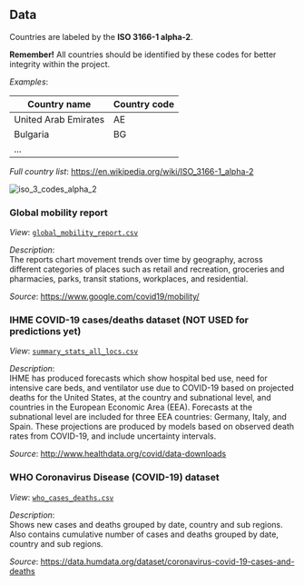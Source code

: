 ## Data

Countries are labeled by the **ISO 3166-1 alpha-2**. <br>

**Remember!** All countries should be identified by these codes for better integrity 
within the project. <br>

_Examples_:

| Country name          | Country code|
| ----------------------| ----------- |
| United Arab Emirates  | AE          |
| Bulgaria              | BG          |
| ...                   |             |

_Full country list_: https://en.wikipedia.org/wiki/ISO_3166-1_alpha-2 <br>


![iso_3_codes_alpha_2](https://gist.githubusercontent.com/eli-halych/908ca870a39bbbf0348f253ec7b0270e/raw/a39d2369830dc823495b2d50a1c61297e963aed5/iso-3-countries-alpha-2.png) 



### Global mobility report
_View_: [`global_mobility_report.csv`](global_mobility_report.csv)

_Description_: <br>
The reports chart movement trends over time by geography, across different 
categories of places such as retail and recreation, groceries and pharmacies, 
parks, transit stations, workplaces, and residential.
 
_Source_: https://www.google.com/covid19/mobility/



### IHME COVID-19 cases/deaths dataset (NOT USED for predictions yet)
_View_: [`summary_stats_all_locs.csv`](summary_stats_all_locs.csv)

_Description_: <br>
IHME has produced forecasts which show hospital bed use, need for intensive care beds, and
ventilator use due to COVID-19 based on projected deaths for the United States, at the country and
subnational level, and countries in the European Economic Area (EEA). Forecasts at the subnational
level are included for three EEA countries: Germany, Italy, and Spain. These projections are produced
by models based on observed death rates from COVID-19, and include uncertainty intervals. 

_Source_: http://www.healthdata.org/covid/data-downloads



### WHO Coronavirus Disease (COVID-19) dataset

_View_: [`who_cases_deaths.csv`](who_cases_deaths.csv)

_Description_: <br>
Shows new cases and deaths grouped by date, country and sub regions.
Also contains cumulative number of cases and deaths grouped by date, country 
and sub regions.

_Source_: https://data.humdata.org/dataset/coronavirus-covid-19-cases-and-deaths


